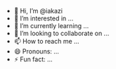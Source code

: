 - 👋 Hi, I’m @iakazi
- 👀 I’m interested in ...
- 🌱 I’m currently learning ...
- 💞️ I’m looking to collaborate on ...
- 📫 How to reach me ...
- 😄 Pronouns: ...
- ⚡ Fun fact: ...

<!---
iakazi/iakazi is a ✨ special ✨ repository because its `README.md` (this file) appears on your GitHub profile.
You can click the Preview link to take a look at your changes.
--->
